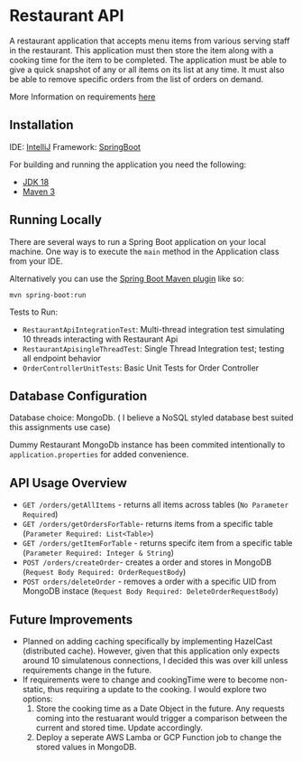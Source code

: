# Restaurant API

A restaurant application that accepts menu items from various serving staff in the restaurant. This application must then store the item along with a cooking time for the item to be completed. The application must be able to give a quick snapshot of any or all items on its list at any time. It must also be able to remove specific orders from the list of orders on demand.

More Information on requirements [here](https://github.com/paidy/interview/blob/master/SimpleRestaurantApi.md)

## Installation

IDE: [IntelliJ](https://www.jetbrains.com/idea/)
Framework: [SpringBoot](https://spring.io/projects/spring-boot)

For building and running the application you need the following:
- [JDK 18](https://www.oracle.com/java/technologies/javase/jdk18-archive-downloads.html)
- [Maven 3](https://maven.apache.org)

## Running Locally
There are several ways to run a Spring Boot application on your local machine. One way is to execute the `main` method in the Application class from your IDE.

Alternatively you can use the [Spring Boot Maven plugin](https://docs.spring.io/spring-boot/docs/current/reference/html/build-tool-plugins-maven-plugin.html) like so:
```shell
mvn spring-boot:run
```

Tests to Run:
- `RestaurantApiIntegrationTest`: Multi-thread integration test simulating 10 threads interacting with Restaurant Api
- `RestaurantApisingleThreadTest`: Single Thread Integration test; testing all endpoint behavior
- `OrderControllerUnitTests`: Basic Unit Tests for Order Controller

## Database Configuration
Database choice: MongoDb. ( I believe a NoSQL styled database best suited this assignments use case)

Dummy Restaurant MongoDb instance has been commited intentionally to `application.properties` for added convenience.

## API Usage Overview
- `GET /orders/getAllItems` - returns all items across tables (`No Parameter Required`)
- `GET /orders/getOrdersForTable`- returns items from a specific table (`Parameter Required: List<Table>`)
- `GET /orders/getItemForTable` - returns specifc item from a specific table (`Parameter Required: Integer & String`)
- `POST /orders/createOrder`- creates a order and stores in MongoDB (`Request Body Required: OrderRequestBody`)
- `POST orders/deleteOrder` - removes a order with a specific UID from MongoDB instace (`Request Body Required: DeleteOrderRequestBody`)

## Future Improvements
- Planned on adding caching specifically by implementing HazelCast (distributed cache). However, given that this application only expects around 10 simulatenous connections, I decided this was over kill unless requirements change in the future.
- If requirements were to change and cookingTime were to become non-static, thus requiring a update to the cooking. I would explore two options: 
    1) Store the cooking time as a Date Object in the future. Any requests coming into the restuarant would trigger a comparison between the current and stored time. Update accordingly.
    2) Deploy a seperate AWS Lamba or GCP Function job to change the stored values in MongoDB.


